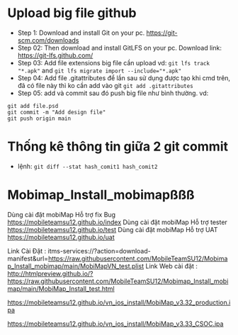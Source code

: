 # Upload big file github
+ Step 1: Download and install Git on your pc. https://git-scm.com/downloads
+ Step 02: Then download and install GitLFS on your pc. Download link: https://git-lfs.github.com/
+ Step 03: Add file extensions big file cần upload
vd: `git lfs track "*.apk"` and `git lfs migrate import --include="*.apk"`
+ Step 04: Add file .gitattributes để lần sau sử dụng được tạo khi cmd trên, đã có file này thì ko cần add vào git `git add .gitattributes`
+ Step 05: add và commit sau đó push big file như bình thường. vd: 
```
git add file.psd
git commit -m "Add design file"
git push origin main
 ```
# Thống kê thông tin giữa 2 git commit
+ lệnh: `git diff --stat hash_comit1 hash_comit2`
# Mobimap_Install_mobimapßßß
Dùng cài đặt mobiMap Hỗ trợ fix Bug
https://mobileteamsu12.github.io/index
Dùng cài đặt mobiMap Hỗ trợ tester
https://mobileteamsu12.github.io/test
Dùng cài đặt mobiMap Hỗ trợ UAT
https://mobileteamsu12.github.io/uat

Link Cài Đặt : itms-services://?action=download-manifest&url=https://raw.githubusercontent.com/MobileTeamSU12/Mobimap_Install_mobimap/main/MobiMapVN_test.plist
Link Web cài đặt : http://htmlpreview.github.io/?https://raw.githubusercontent.com/MobileTeamSU12/Mobimap_Install_mobimap/main/MobiMap_Install_test.html

https://mobileteamsu12.github.io/vn_ios_install/MobiMap_v3.32_production.ipa

https://mobileteamsu12.github.io/vn_ios_install/MobiMap_v3.33_CSOC.ipa
